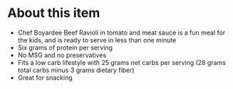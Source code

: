 # **About this item**

- Chef Boyardee Beef Ravioli in tomato and meat sauce is a fun meal for the kids, and is ready to serve in less than one minute
- Six grams of protein per serving
- No MSG and no preservatives
- Fits a low carb lifestyle with 25 grams net carbs per serving (28 grams total carbs minus 3 grams dietary fiber)
- Great for snacking

